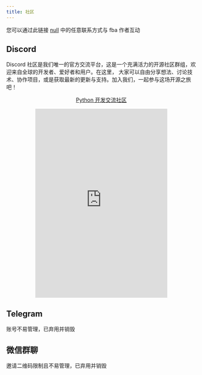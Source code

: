 ```yaml
---
title: 社区
---
```


您可以通过此链接 [null](https://wu-clan.github.io/homepage/) 中的任意联系方式与 fba 作者互动

## Discord

Discord 社区是我们唯一的官方交流平台，这是一个充满活力的开源社区群组，欢迎来自全球的开发者、爱好者和用户。在这里，
大家可以自由分享想法、讨论技术、协作项目，或是获取最新的更新与支持。加入我们，一起参与这场开源之旅吧！

<div align="center">
  <p><a href="https://discord.com/invite/yNN3wTbVAC">Python 开发交流社区</a></p>
  <iframe src="https://discord.com/widget?id=1185035164577972344&theme=light" width="350" height="500" allowtransparency="true" frameborder="0" sandbox="allow-popups allow-popups-to-escape-sandbox allow-same-origin allow-scripts"></iframe>
</div>

## Telegram

账号不易管理，已弃用并销毁

## 微信群聊

邀请二维码限制且不易管理，已弃用并销毁
